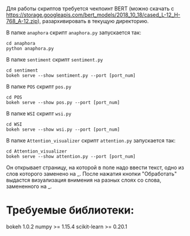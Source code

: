 Для работы скриптов требуется чекпоинт BERT (можно скачать с https://storage.googleapis.com/bert_models/2018_10_18/cased_L-12_H-768_A-12.zip), разархивировать в текущую директорию. 

В папке `anaphora` скрипт `anaphora.py` запускается так:
```
cd anaphora
python anaphora.py 
```

В папке `sentiment` скрипт `sentiment.py`
```
cd sentiment
bokeh serve --show sentiment.py --port [port_num]
``` 
В папке `POS` скрипт `pos.py`
```
cd POS
bokeh serve --show pos.py --port [port_num]
``` 
В папке `WSI` скрипт `wsi.py`
```
cd WSI
bokeh serve --show wsi.py --port [port_num]
``` 

В папке `Attention_visualizer` скрипт `attention.py` запускается так:
```
cd Attention_visualizer
bokeh serve --show attention.py --port [port_num]
```
Он открывает страницу, на которой в поле надо ввести текст, одно из слов которого заменено на _. После нажатия кнопки "Обработать" выдастся визуализация внимения на разных слоях со слова, замененного на _.

# Требуемые библиотеки:
bokeh 1.0.2
numpy >= 1.15.4
scikit-learn >= 0.20.1